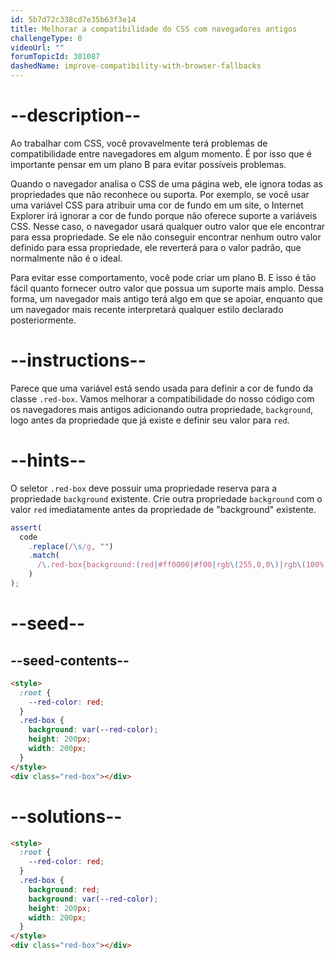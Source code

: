 ```yaml
---
id: 5b7d72c338cd7e35b63f3e14
title: Melhorar a compatibilidade do CSS com navegadores antigos
challengeType: 0
videoUrl: ""
forumTopicId: 301087
dashedName: improve-compatibility-with-browser-fallbacks
---
```


# --description--

Ao trabalhar com CSS, você provavelmente terá problemas de compatibilidade entre navegadores em algum momento. É por isso que é importante pensar em um plano B para evitar possíveis problemas.

Quando o navegador analisa o CSS de uma página web, ele ignora todas as propriedades que não reconhece ou suporta. Por exemplo, se você usar uma variável CSS para atribuir uma cor de fundo em um site, o Internet Explorer irá ignorar a cor de fundo porque não oferece suporte a variáveis CSS. Nesse caso, o navegador usará qualquer outro valor que ele encontrar para essa propriedade. Se ele não conseguir encontrar nenhum outro valor definido para essa propriedade, ele reverterá para o valor padrão, que normalmente não é o ideal.

Para evitar esse comportamento, você pode criar um plano B. E isso é tão fácil quanto fornecer outro valor que possua um suporte mais amplo. Dessa forma, um navegador mais antigo terá algo em que se apoiar, enquanto que um navegador mais recente interpretará qualquer estilo declarado posteriormente.

# --instructions--

Parece que uma variável está sendo usada para definir a cor de fundo da classe `.red-box`. Vamos melhorar a compatibilidade do nosso código com os navegadores mais antigos adicionando outra propriedade, `background`, logo antes da propriedade que já existe e definir seu valor para `red`.

# --hints--

O seletor `.red-box` deve possuir uma propriedade reserva para a propriedade `background` existente. Crie outra propriedade `background` com o valor `red` imediatamente antes da propriedade de "background" existente.

```js
assert(
  code
    .replace(/\s/g, "")
    .match(
      /\.red-box{background:(red|#ff0000|#f00|rgb\(255,0,0\)|rgb\(100%,0%,0%\)|hsl\(0,100%,50%\));background:var\(--red-color\);height:200px;width:200px;}/gi
    )
);
```

# --seed--

## --seed-contents--

```html
<style>
  :root {
    --red-color: red;
  }
  .red-box {
    background: var(--red-color);
    height: 200px;
    width: 200px;
  }
</style>
<div class="red-box"></div>
```

# --solutions--

```html
<style>
  :root {
    --red-color: red;
  }
  .red-box {
    background: red;
    background: var(--red-color);
    height: 200px;
    width: 200px;
  }
</style>
<div class="red-box"></div>
```
